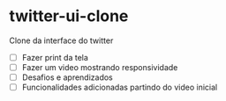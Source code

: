 # twitter-ui-clone
Clone da interface do twitter 

- [ ] Fazer print da tela
- [ ] Fazer um video mostrando responsividade
- [ ] Desafios e aprendizados
- [ ] Funcionalidades adicionadas partindo do video inicial
